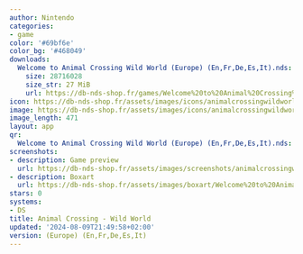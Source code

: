 ```yaml
---
author: Nintendo
categories:
- game
color: '#69bf6e'
color_bg: '#468049'
downloads:
  Welcome to Animal Crossing Wild World (Europe) (En,Fr,De,Es,It).nds:
    size: 28716028
    size_str: 27 MiB
    url: https://db-nds-shop.fr/games/Welcome%20to%20Animal%20Crossing%20Wild%20World%20%28Europe%29%20%28En%2CFr%2CDe%2CEs%2CIt%29.zip
icon: https://db-nds-shop.fr/assets/images/icons/animalcrossingwildworld.png
image: https://db-nds-shop.fr/assets/images/icons/animalcrossingwildworld.png
image_length: 471
layout: app
qr:
  Welcome to Animal Crossing Wild World (Europe) (En,Fr,De,Es,It).nds: https://db-nds-shop.fr/qr/welcome-to-animal-crossing-wild-world-europe-enfrdeesit-nds.png
screenshots:
- description: Game preview
  url: https://db-nds-shop.fr/assets/images/screenshots/animalcrossingwildworld/animalcrossingwildworld.png
- description: Boxart
  url: https://db-nds-shop.fr/assets/images/boxart/Welcome%20to%20Animal%20Crossing%20Wild%20World%20(Europe)%20(En%2CFr%2CDe%2CEs%2CIt).nds.png
stars: 0
systems:
- DS
title: Animal Crossing - Wild World
updated: '2024-08-09T21:49:58+02:00'
version: (Europe) (En,Fr,De,Es,It)
---
```

